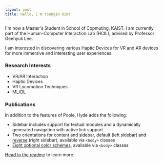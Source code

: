 ```yaml
---
layout: post
title: Hello, I'm YoungIn Kim!
---
```


I'm now a Master's Student in School of Copmuting, KAIST. I am currently part of the Human-Computer Interaction Lab (HCIL), advised by Professor Geehyuk Lee.

I am interested in discovering various Haptic Devices for VR and AR devices for more immersive and interesting user experiences.

### Research Interests

* VR/AR Interaction
* Haptic Devices
* VR Locomotion Techniques
* ML/DL

### Publications

In addition to the features of Poole, Hyde adds the following:

* Sidebar includes support for textual modules and a dynamically generated navigation with active link support
* Two orientations for content and sidebar, default (left sidebar) and [reverse](https://github.com/poole/lanyon#reverse-layout) (right sidebar), available via `<body>` classes
* [Eight optional color schemes](https://github.com/poole/hyde#themes), available via `<body>` classes

[Head to the readme](https://github.com/poole/hyde#readme) to learn more.


